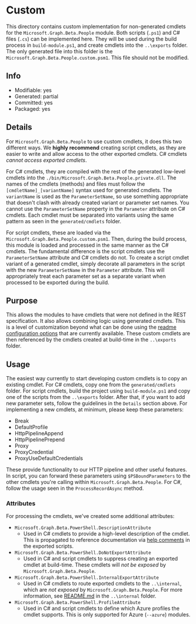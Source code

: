 # Custom
This directory contains custom implementation for non-generated cmdlets for the `Microsoft.Graph.Beta.People` module. Both scripts (`.ps1`) and C# files (`.cs`) can be implemented here. They will be used during the build process in `build-module.ps1`, and create cmdlets into the `..\exports` folder. The only generated file into this folder is the `Microsoft.Graph.Beta.People.custom.psm1`. This file should not be modified.

## Info
- Modifiable: yes
- Generated: partial
- Committed: yes
- Packaged: yes

## Details
For `Microsoft.Graph.Beta.People` to use custom cmdlets, it does this two different ways. We **highly recommend** creating script cmdlets, as they are easier to write and allow access to the other exported cmdlets. C# cmdlets *cannot access exported cmdlets*.

For C# cmdlets, they are compiled with the rest of the generated low-level cmdlets into the `./bin/Microsoft.Graph.Beta.People.private.dll`. The names of the cmdlets (methods) and files must follow the `[cmdletName]_[variantName]` syntax used for generated cmdlets. The `variantName` is used as the `ParameterSetName`, so use something appropriate that doesn't clash with already created variant or parameter set names. You cannot use the `ParameterSetName` property in the `Parameter` attribute on C# cmdlets. Each cmdlet must be separated into variants using the same pattern as seen in the `generated/cmdlets` folder.

For script cmdlets, these are loaded via the `Microsoft.Graph.Beta.People.custom.psm1`. Then, during the build process, this module is loaded and processed in the same manner as the C# cmdlets. The fundamental difference is the script cmdlets use the `ParameterSetName` attribute and C# cmdlets do not. To create a script cmdlet variant of a generated cmdlet, simply decorate all parameters in the script with the new `ParameterSetName` in the `Parameter` attribute. This will appropriately treat each parameter set as a separate variant when processed to be exported during the build.

## Purpose
This allows the modules to have cmdlets that were not defined in the REST specification. It also allows combining logic using generated cmdlets. This is a level of customization beyond what can be done using the [readme configuration options](https://github.com/Azure/autorest/blob/master/docs/powershell/options.md) that are currently available. These custom cmdlets are then referenced by the cmdlets created at build-time in the `..\exports` folder.

## Usage
The easiest way currently to start developing custom cmdlets is to copy an existing cmdlet. For C# cmdlets, copy one from the `generated/cmdlets` folder. For script cmdlets, build the project using `build-module.ps1` and copy one of the scripts from the `..\exports` folder. After that, if you want to add new parameter sets, follow the guidelines in the `Details` section above. For implementing a new cmdlets, at minimum, please keep these parameters:
- Break
- DefaultProfile
- HttpPipelineAppend
- HttpPipelinePrepend
- Proxy
- ProxyCredential
- ProxyUseDefaultCredentials

These provide functionality to our HTTP pipeline and other useful features. In script, you can forward these parameters using `$PSBoundParameters` to the other cmdlets you're calling within `Microsoft.Graph.Beta.People`. For C#, follow the usage seen in the `ProcessRecordAsync` method.

### Attributes
For processing the cmdlets, we've created some additional attributes:
- `Microsoft.Graph.Beta.PowerShell.DescriptionAttribute`
  - Used in C# cmdlets to provide a high-level description of the cmdlet. This is propagated to reference documentation via [help comments](https://learn.microsoft.com/powershell/module/microsoft.powershell.core/about/about_comment_based_help) in the exported scripts.
- `Microsoft.Graph.Beta.PowerShell.DoNotExportAttribute`
  - Used in C# and script cmdlets to suppress creating an exported cmdlet at build-time. These cmdlets will *not be exposed* by `Microsoft.Graph.Beta.People`.
- `Microsoft.Graph.Beta.PowerShell.InternalExportAttribute`
  - Used in C# cmdlets to route exported cmdlets to the `..\internal`, which are *not exposed* by `Microsoft.Graph.Beta.People`. For more information, see [README.md](..\internal/README.md) in the `..\internal` folder.
- `Microsoft.Graph.Beta.PowerShell.ProfileAttribute`
  - Used in C# and script cmdlets to define which Azure profiles the cmdlet supports. This is only supported for Azure (`--azure`) modules.